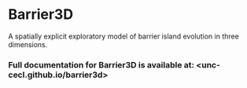 # Barrier3D
A spatially explicit exploratory model of barrier island evolution in three dimensions.

### Full documentation for Barrier3D is available at: <unc-cecl.github.io/barrier3d>
